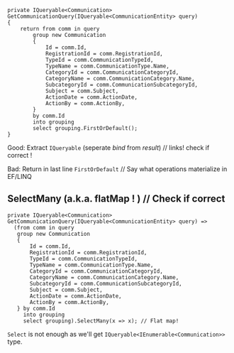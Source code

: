 ```
private IQueryable<Communication> GetCommunicationQuery(IQueryable<CommunicationEntity> query)
{
    return from comm in query
        group new Communication
        {
            Id = comm.Id,
            RegistrationId = comm.RegistrationId,
            TypeId = comm.CommunicationTypeId,
            TypeName = comm.CommunicationType.Name,
            CategoryId = comm.CommunicationCategoryId,
            CategoryName = comm.CommunicationCategory.Name,
            SubcategoryId = comm.CommunicationSubcategoryId,
            Subject = comm.Subject,
            ActionDate = comm.ActionDate,
            ActionBy = comm.ActionBy,
        }
        by comm.Id
        into grouping
        select grouping.FirstOrDefault();
}
```

Good:
Extract `IQueryable` (seperate _bind_ from _result_) // links! check if correct !

Bad:
Return in last line `FirstOrDefault` // Say what operations materialize in EF/LINQ

## SelectMany (a.k.a. flatMap ! ) // Check if correct

```
private IQueryable<Communication> GetCommunicationQuery(IQueryable<CommunicationEntity> query) =>
  (from comm in query
   group new Communication
   {
       Id = comm.Id,
       RegistrationId = comm.RegistrationId,
       TypeId = comm.CommunicationTypeId,
       TypeName = comm.CommunicationType.Name,
       CategoryId = comm.CommunicationCategoryId,
       CategoryName = comm.CommunicationCategory.Name,
       SubcategoryId = comm.CommunicationSubcategoryId,
       Subject = comm.Subject,
       ActionDate = comm.ActionDate,
       ActionBy = comm.ActionBy,
   } by comm.Id
     into grouping
     select grouping).SelectMany(x => x); // Flat map!
```

`Select` is not enough as we'll get `IQueryable<IEnumerable<Communication>>` type.
